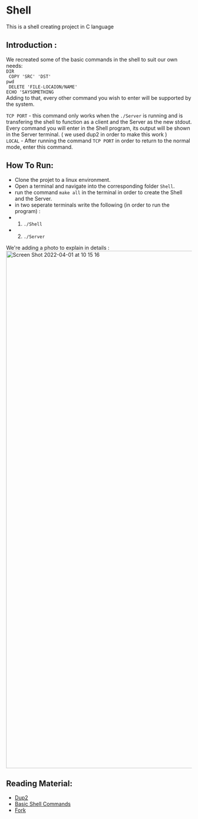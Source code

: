 # Shell
This is a shell creating project in C language


## Introduction :

We recreated some of the basic commands in the shell to suit our own needs: </br>
`` DIR `` </br>
`` COPY 'SRC' 'DST'`` </br>
`` pwd `` </br>
`` DELETE 'FILE-LOCAION/NAME'`` </br>
`` ECHO 'SAYSOMETHING `` </br>
Adding to that, every other command you wish to enter will be supported by the system.
>
`` TCP PORT `` - this command only works when the ``./Server`` is running and is transfering the shell to function as a client and the Server as the new stdout. </br>
Every command you will enter in the Shell program, its output will be shown in the Server terminal. ( we used dup2 in order to make this work ) </br>
`` LOCAL `` - After running the command ``TCP PORT`` in order to return to the normal mode, enter this command. </br>


## How To Run:

- Clone the projet to a linux environment. </br>
- Open a terminal and navigate into the corresponding folder ``Shell``. </br>
- run the command ``make all`` in the terminal in order to create the Shell and the Server. </br>
- in two seperate terminals write the following (in order to run the program) : </br>
- 1. ``./Shell`` </br>
- 2. ``./Server`` </br>

We're adding a photo to explain in details : </br>
<img width="1402" alt="Screen Shot 2022-04-01 at 10 15 16" src="https://user-images.githubusercontent.com/73894107/161214410-a5ed4567-c82c-4e5b-ab07-c80fa41c2b0f.png">

## Reading Material:

- [Dup2](https://man7.org/linux/man-pages/man2/dup.2.html)
- [Basic Shell Commands](https://www.geeksforgeeks.org/basic-shell-commands-in-linux/)
- [Fork](https://man7.org/linux/man-pages/man2/fork.2.html)
